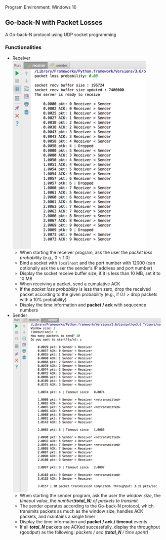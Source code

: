 Program Environment: Windows 10

## Go-back-N with Packet Losses

A Go-back-N protocol using UDP socket programming

### Functionalities
* Receiver  
![receiver program](./images/receiver.png)
	* When starting the receiver program, ask the user the *packet loss probability* (e.g., 0 ~ 1.0)
	* Bind a socket with `localhost` and the port number with 12000 (can optionally ask the user the sender's IP address and port number)
	* Display the socket receive buffer size; if it is less than 10 MB, set it to 10 MB
	* When receiving a packet, send a cumulative ACK
	* If the *packet loss probability* is less than zero, drop the received packet according to the given probability (e.g., if 0.1 > drop packets with a 10% probability)
	* Display the time information and **packet / ack** with sequcence numbers
* Sender  
![sender program](./images/sender.png)
	* When starting the sender program, ask the user the *window size*, the *timeout value*, the *number(****total_N****) of packets to transmit*
	* The sender operates according to the Go-back-N protocol, which transmits packets as much as the window size, handles ACK packets, and maintains a single timer
	* Display the time information and **packet / ack / timeout** events
	* If all ***total_N*** packets are ACKed successfully, display the throughput (goodput) as the following: *packets / sec (****total_N**** / time spent)*

